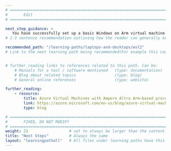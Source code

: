 ```yaml
---
# ================================================================================
#       Edit
# ================================================================================

next_step_guidance: >
   You have successfully set up a basic Windows on Arm virtual machine. You might be interested in how to setup and use the Windows Subsystem for Linux (WSL) on Arm computers.
# 1-3 sentence recommendation outlining how the reader can generally keep learning about these topics, and a specific explanation of why the next step is being recommended.

recommended_path: "/learning-paths/laptops-and-desktops/wsl2"
# Link to the next learning path being recommended(For example this could be /learning-paths/servers-and-cloud-computing/mongodb).


# further_reading links to references related to this path. Can be:
    # Manuals for a tool / software mentioned   (type: documentation)
    # Blog about related topics                 (type: blog)
    # General online references                 (type: website) 

further_reading:
    - resource:
        title: Azure Virtual Machines with Ampere Altra Arm–based processors
        link: https://azure.microsoft.com/en-us/blog/azure-virtual-machines-with-ampere-altra-arm-based-processors-generally-available/
        type: blog

# ================================================================================
#       FIXED, DO NOT MODIFY
# ================================================================================
weight: 21                  # set to always be larger than the content in this path, and one more than 'review'
title: "Next Steps"         # Always the same
layout: "learningpathall"   # All files under learning paths have this same wrapper
---
```

